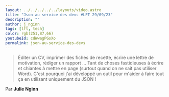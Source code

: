 ```yaml
---
layout: ../../../../../layouts/video.astro
title: "Json au service des devs #LFT 29/09/23"
description: ""
author: j_nginn
tags: [lft, tech]
color: rgb(251,87,66)
youtubeId: cdWwagPGsXo
permalink: json-au-service-des-devs
---
```


> Éditer un CV, imprimer des fiches de recette, écrire une lettre de motivation, rédiger un rapport ... Tant de choses fastidieuses à écrire et chiantes à mettre en page (surtout quand on ne sait pas utiliser Word). C'est pourquoi j'ai développé un outil pour m'aider à faire tout ça en utilisant uniquement du JSON !

Par **Julie Nginn**

